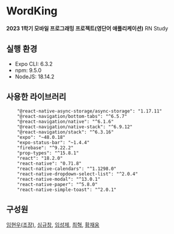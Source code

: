# WordKing

**2023 1학기 모바일 프로그래밍 프로젝트(영단어 애플리케이션)**
RN Study

## 실행 환경

- Expo CLI: 6.3.2
- npm: 9.5.0
- NodeJS: 18.14.2

## 사용한 라이브러리

```
    "@react-native-async-storage/async-storage": "1.17.11"
    "@react-navigation/bottom-tabs": "^6.5.7"
    "@react-navigation/native": "^6.1.6"
    "@react-navigation/native-stack": "^6.9.12"
    "@react-navigation/stack": "^6.3.16"
    "expo": "~48.0.18"
    "expo-status-bar": "~1.4.4"
    "firebase": "^9.22.2"
    "prop-types": "^15.8.1"
    "react": "18.2.0"
    "react-native": "0.71.8"
    "react-native-calendars": "^1.1298.0"
    "react-native-dropdown-select-list": "^2.0.4"
    "react-native-modal": "^13.0.1"
    "react-native-paper": "^5.8.0"
    "react-native-simple-toast": "^2.0.1"
```

## 구성원

[임현우(조장)](https://github.com/woowal), [심규창](https://github.com/gyuchangShim), [임성제](https://github.com/seongje00416), [최혁](https://github.com/choihuk), [황재웅](https://github.com/wodnd0131)


